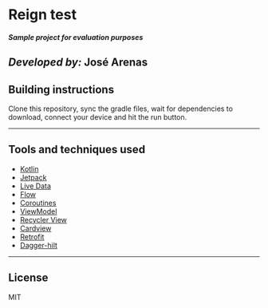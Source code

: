 # Reign test
#### _Sample project for evaluation purposes_
_Developed by:_
José Arenas
---

## Building instructions
Clone this repository, sync the gradle files, wait for dependencies to download, connect your device and hit the run button.

---

## Tools and techniques used

- [Kotlin](https://kotlinlang.org/)
- [Jetpack](https://developer.android.com/jetpack) 
- [Live Data](https://developer.android.com/topic/libraries/architecture/livedata)
- [Flow](https://developer.android.com/kotlin/flow)
- [Coroutines](https://developer.android.com/kotlin/coroutines)
- [ViewModel](https://developer.android.com/topic/libraries/architecture/viewmodel)
- [Recycler View](https://developer.android.com/guide/topics/ui/layout/recyclerview)
- [Cardview](https://developer.android.com/guide/topics/ui/layout/cardview)
- [Retrofit](https://square.github.io/retrofit/)
- [Dagger-hilt](https://developer.android.com/training/dependency-injection/hilt-android)

---
## License

MIT